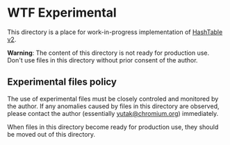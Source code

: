 # WTF Experimental

This directory is a place for work-in-progress implementation of [HashTable v2].

**Warning**: The content of this directory is not ready for production use.
Don't use files in this directory without prior consent of the author.

## Experimental files policy

The use of experimental files must be closely controled and monitored by
the author. If any anomalies caused by files in this directory are observed,
please contact the author (essentially yutak@chromium.org) immediately.

When files in this directory become ready for production use, they should be
moved out of this directory.

[HashTable v2]: https://docs.google.com/document/d/1-N-vUWg790wJc1CHCC4C_v-HtQNg9n9w5Y_6KtaKFlU/edit?usp=sharing
